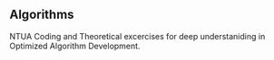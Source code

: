 ## Algorithms
NTUA Coding and Theoretical excercises for deep understaniding in Optimized Algorithm Development.
